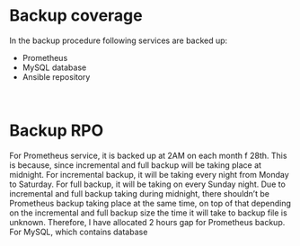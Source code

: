 # Backup coverage
In the backup procedure following services are backed up:
- Prometheus
- MySQL database
- Ansible repository

<br>

# Backup RPO
For Prometheus service, it is backed up at 2AM on each month f 28th. This is because, since incremental and full backup will be taking place at midnight. For incremental backup, it will be taking every night from Monday to Saturday. For full backup, it will be taking on every Sunday night. Due to incremental and full backup taking during midnight, there shouldn’t be Prometheus backup taking place at the same time, on top of that depending on the incremental and full backup size the time it will take to backup file is unknown. Therefore, I have allocated 2 hours gap for Prometheus backup.
For MySQL, which contains database